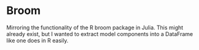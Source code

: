 # Broom

Mirroring the functionality of the R broom package in Julia.
This might already exist, but I wanted to extract model components into a DataFrame like one does in R easily.